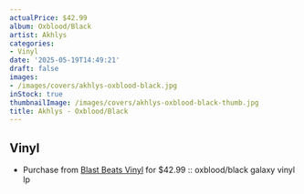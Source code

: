 ```yaml
---
actualPrice: $42.99
album: Oxblood/Black
artist: Akhlys
categories:
- Vinyl
date: '2025-05-19T14:49:21'
draft: false
images:
- /images/covers/akhlys-oxblood-black.jpg
inStock: true
thumbnailImage: /images/covers/akhlys-oxblood-black-thumb.jpg
title: Akhlys - Oxblood/Black
---
```


## Vinyl
* Purchase from [Blast Beats Vinyl](https://blastbeatsvinyl.com/products/akhlys-house-of-the-black-geminus-oxblood-black-galaxy-vinyl-lp-1) for $42.99 :: oxblood/black galaxy vinyl lp
